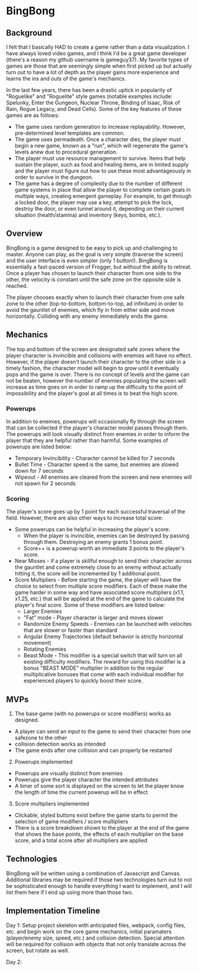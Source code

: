 # BingBong

## Background

I felt that I basically HAD to create a game rather than a data visualization. I have always loved video games, and I think I'd be a great game developer (there's a reason my github username is gameguy37). My favorite types of games are those that are seemingly simple when first picked up but actually turn out to have a lot of depth as the player gains more experience and learns the ins and outs of the game's mechanics.

In the last few years, there has been a drastic uptick in popularity of "Roguelike" and "Roguelite" style games (notable examples include: Spelunky, Enter the Gungeon, Nuclear Throne, Binding of Isaac, Risk of Rain, Rogue Legacy, and Dead Cells). Some of the key features of these games are as follows:

* The game uses random generation to increase replayability. However, pre-determined level templates are common.
* The game uses permadeath. Once a character dies, the player must begin a new game, known as a "run", which will regenerate the game's levels anew due to procedural generation.
* The player must use resource management to survive. Items that help sustain the player, such as food and healing items, are in limited supply and the player must figure out how to use these most advantageously in order to survive in the dungeon.
* The game has a degree of complexity due to the number of different game systems in place that allow the player to complete certain goals in multiple ways, creating emergent gameplay. For example, to get through a locked door, the player may use a key, attempt to pick the lock, destroy the door, or even tunnel around it, depending on their current situation (health/stamina) and inventory (keys, bombs, etc.).

## Overview

BingBong is a game designed to be easy to pick up and challenging to master. Anyone can play, as the goal is very simple (traverse the screen) and the user interface is even simpler (only 1 button!). BingBong is essentially a fast-paced version of Frogger, but without the ability to retreat. Once a player has chosen to launch their character from one side to the other, the velocity is constant until the safe zone on the opposite side is reached.

The player chooses exactly when to launch their character from one safe zone to the other (top-to-bottom, bottom-to-top, ad infinitum) in order to avoid the gauntlet of enemies, which fly in from either side and move horizontally. Colliding with any enemy immediately ends the game.

## Mechanics

The top and bottom of the screen are designated safe zones where the player character is invincible and collisions with enemies will have no effect. However, if the player doesn't launch their character to the other side in a timely fashion, the character model will begin to grow until it eventually pops and the game is over. There is no concept of levels and the game can not be beaten, however the number of enemies populating the screen will increase as time goes on in order to ramp up the difficulty to the point of impossibility and the player's goal at all times is to beat the high score.

### Powerups

In addition to enemies, powerups will occasionally fly through the screen that can be collected if the player's character model passes through them. The powerups will look visually distinct from enemies in order to inform the player that they are helpful rather than harmful. Some examples of powerups are listed below:

* Temporary Invincibility - Character cannot be killed for 7 seconds
* Bullet Time - Character speed is the same, but enemies are slowed down for 7 seconds
* Wipeout - All enemies are cleared from the screen and new enemies will not spawn for 2 seconds

### Scoring

The player's score goes up by 1 point for each successful traversal of the field. However, there are also other ways to increase total score:
* Some powerups can be helpful in increasing the player's score:
  * When the player is invincible, enemies can be destroyed by passing through them. Destroying an enemy grants 1 bonus point.
  * Score++ is a powerup worth an immediate 3 points to the player's score.
* Near Misses - if a player is skillful enough to send their character across the gauntlet and come extremely close to an enemy without actually hitting it, the score will be incremented by 1 additional point.
* Score Multipliers - Before starting the game, the player will have the choice to select from multiple score modifiers. Each of these make the game harder in some way and have associated score multipliers (x1.1, x1.25, etc.) that will be applied at the end of the game to calculate the player's final score. Some of these modifiers are listed below:
  * Larger Enemies
  * "Fat" mode - Player character is larger and moves slower
  * Randomize Enemy Speeds - Enemies can be launched with velocites that are slower or faster than standard
  * Angular Enemy Trajectories (default behavior is strictly horizontal movement)
  * Rotating Enemies
  * Beast Mode - This modifier is a special switch that will turn on all existing difficulty modifiers. The reward for using this modifier is a bonus "BEAST MODE" multiplier in addition to the regular multiplicative bonuses that come with each individual modifier for experienced players to quickly boost their score.

## MVPs

1. The base game (with no powerups or score modifiers) works as designed. 
  * A player can send an input to the game to send their character from one safezone to the other
  * collision detection works as intended
  * The game ends after one collision and can properly be restarted
2. Powerups implemented
  * Powerups are visually distinct from enemies
  * Powerups give the player character the intended attributes
  * A timer of some sort is displayed on the screen to let the player know the length of time the current powerup will be in effect
3. Score multipliers implemented
  * Clickable, styled buttons exist before the game starts to permit the selection of game modifiers / score multipliers
  * There is a score breakdown shown to the player at the end of the game that shows the base points, the effects of each multiplier on the base score, and a total score after all multipliers are applied

## Technologies

BingBong will be written using a combination of Javascript and Canvas. Additional libraries may be required if those two technologies turn out to not be sophisticated enough to handle everything I want to implement, and I will list them here if I end up using more than those two.

## Implementation Timeline

Day 1: Setup project skeleton with anticipated files, webpack, config files, etc. and begin work on the core game mechanics, initial paramaters (player/enemy size, speed, etc.) and collision detection. Special attention will be required for collision with objects that not only translate across the screen, but rotate as well.

Day 2: 